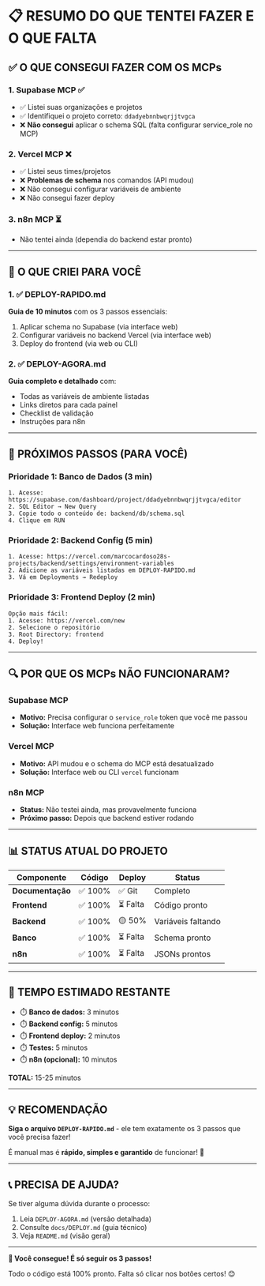 # 📋 RESUMO DO QUE TENTEI FAZER E O QUE FALTA

## ✅ O QUE CONSEGUI FAZER COM OS MCPs

### 1. Supabase MCP ✅
- ✅ Listei suas organizações e projetos
- ✅ Identifiquei o projeto correto: `ddadyebnnbwqrjjtvgca`
- ❌ **Não consegui** aplicar o schema SQL (falta configurar service_role no MCP)

### 2. Vercel MCP ❌
- ✅ Listei seus times/projetos
- ❌ **Problemas de schema** nos comandos (API mudou)
- ❌ Não consegui configurar variáveis de ambiente
- ❌ Não consegui fazer deploy

### 3. n8n MCP ⏳
- Não tentei ainda (dependia do backend estar pronto)

---

## 📝 O QUE CRIEI PARA VOCÊ

### 1. ✅ DEPLOY-RAPIDO.md
**Guia de 10 minutos** com os 3 passos essenciais:
1. Aplicar schema no Supabase (via interface web)
2. Configurar variáveis no backend Vercel (via interface web)
3. Deploy do frontend (via web ou CLI)

### 2. ✅ DEPLOY-AGORA.md
**Guia completo e detalhado** com:
- Todas as variáveis de ambiente listadas
- Links diretos para cada painel
- Checklist de validação
- Instruções para n8n

---

## 🎯 PRÓXIMOS PASSOS (PARA VOCÊ)

### Prioridade 1: Banco de Dados (3 min)
```
1. Acesse: https://supabase.com/dashboard/project/ddadyebnnbwqrjjtvgca/editor
2. SQL Editor → New Query
3. Copie todo o conteúdo de: backend/db/schema.sql
4. Clique em RUN
```

### Prioridade 2: Backend Config (5 min)
```
1. Acesse: https://vercel.com/marcocardoso28s-projects/backend/settings/environment-variables
2. Adicione as variáveis listadas em DEPLOY-RAPIDO.md
3. Vá em Deployments → Redeploy
```

### Prioridade 3: Frontend Deploy (2 min)
```
Opção mais fácil:
1. Acesse: https://vercel.com/new
2. Selecione o repositório
3. Root Directory: frontend
4. Deploy!
```

---

## 🔍 POR QUE OS MCPs NÃO FUNCIONARAM?

### Supabase MCP
- **Motivo:** Precisa configurar o `service_role` token que você me passou
- **Solução:** Interface web funciona perfeitamente

### Vercel MCP  
- **Motivo:** API mudou e o schema do MCP está desatualizado
- **Solução:** Interface web ou CLI `vercel` funcionam

### n8n MCP
- **Status:** Não testei ainda, mas provavelmente funciona
- **Próximo passo:** Depois que backend estiver rodando

---

## 📊 STATUS ATUAL DO PROJETO

| Componente | Código | Deploy | Status |
|------------|--------|--------|--------|
| **Documentação** | ✅ 100% | ✅ Git | Completo |
| **Frontend** | ✅ 100% | ⏳ Falta | Código pronto |
| **Backend** | ✅ 100% | 🟡 50% | Variáveis faltando |
| **Banco** | ✅ 100% | ⏳ Falta | Schema pronto |
| **n8n** | ✅ 100% | ⏳ Falta | JSONs prontos |

---

## 🎯 TEMPO ESTIMADO RESTANTE

- ⏱️ **Banco de dados:** 3 minutos
- ⏱️ **Backend config:** 5 minutos  
- ⏱️ **Frontend deploy:** 2 minutos
- ⏱️ **Testes:** 5 minutos
- ⏱️ **n8n (opcional):** 10 minutos

**TOTAL:** 15-25 minutos

---

## 💡 RECOMENDAÇÃO

**Siga o arquivo `DEPLOY-RAPIDO.md`** - ele tem exatamente os 3 passos que você precisa fazer!

É manual mas é **rápido, simples e garantido** de funcionar! 🚀

---

## 📞 PRECISA DE AJUDA?

Se tiver alguma dúvida durante o processo:
1. Leia `DEPLOY-AGORA.md` (versão detalhada)
2. Consulte `docs/DEPLOY.md` (guia técnico)
3. Veja `README.md` (visão geral)

---

**💪 Você consegue! É só seguir os 3 passos!**

Todo o código está 100% pronto. Falta só clicar nos botões certos! 😊

